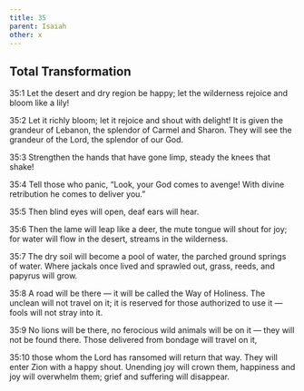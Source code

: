 ```yaml
---
title: 35
parent: Isaiah
other: x
---
```


## Total Transformation

<a name="35:1">35:1</a> Let the desert and dry region be happy;
let the wilderness rejoice and bloom like a lily!

<a name="35:2">35:2</a> Let it richly bloom;
let it rejoice and shout with delight!
It is given the grandeur of Lebanon,
the splendor of Carmel and Sharon.
They will see the grandeur of the Lord,
the splendor of our God.

<a name="35:3">35:3</a> Strengthen the hands that have gone limp,
steady the knees that shake!

<a name="35:4">35:4</a> Tell those who panic,
“Look, your God comes to avenge!
With divine retribution he comes to deliver you.”

<a name="35:5">35:5</a> Then blind eyes will open,
deaf ears will hear.

<a name="35:6">35:6</a> Then the lame will leap like a deer,
the mute tongue will shout for joy;
for water will flow in the desert,
streams in the wilderness.

<a name="35:7">35:7</a> The dry soil will become a pool of water,
the parched ground springs of water.
Where jackals once lived and sprawled out,
grass, reeds, and papyrus will grow.

<a name="35:8">35:8</a> A road will be there — 
it will be called the Way of Holiness.
The unclean will not travel on it;
it is reserved for those authorized to use it — 
fools will not stray into it.

<a name="35:9">35:9</a> No lions will be there,
no ferocious wild animals will be on it — 
they will not be found there.
Those delivered from bondage will travel on it,

<a name="35:10">35:10</a> those whom the Lord has ransomed will return that way.
They will enter Zion with a happy shout.
Unending joy will crown them,
happiness and joy will overwhelm them;
grief and suffering will disappear.